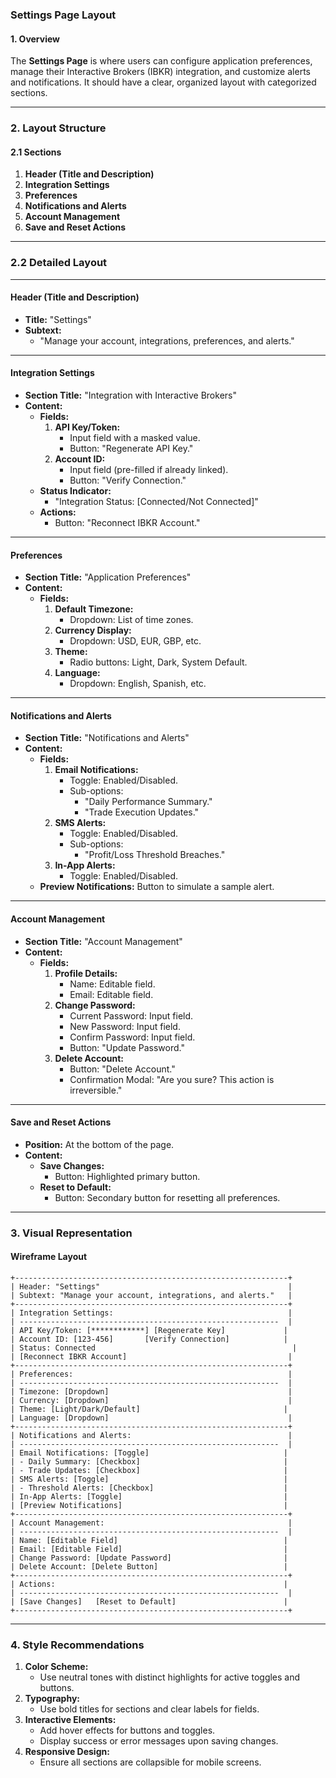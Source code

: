 ### **Settings Page Layout**

#### **1. Overview**  
The **Settings Page** is where users can configure application preferences, manage their Interactive Brokers (IBKR) integration, and customize alerts and notifications. It should have a clear, organized layout with categorized sections.

---

### **2. Layout Structure**

#### **2.1 Sections**  
1. **Header (Title and Description)**  
2. **Integration Settings**  
3. **Preferences**  
4. **Notifications and Alerts**  
5. **Account Management**  
6. **Save and Reset Actions**

---

### **2.2 Detailed Layout**

---

#### **Header (Title and Description)**  
- **Title:** "Settings"  
- **Subtext:**  
  - "Manage your account, integrations, preferences, and alerts."  

---

#### **Integration Settings**  
- **Section Title:** "Integration with Interactive Brokers"  
- **Content:**  
  - **Fields:**
    1. **API Key/Token:**  
       - Input field with a masked value.  
       - Button: "Regenerate API Key."  
    2. **Account ID:**  
       - Input field (pre-filled if already linked).  
       - Button: "Verify Connection."  
  - **Status Indicator:**  
    - "Integration Status: [Connected/Not Connected]"  
  - **Actions:**  
    - Button: "Reconnect IBKR Account."  

---

#### **Preferences**  
- **Section Title:** "Application Preferences"  
- **Content:**  
  - **Fields:**
    1. **Default Timezone:**  
       - Dropdown: List of time zones.  
    2. **Currency Display:**  
       - Dropdown: USD, EUR, GBP, etc.  
    3. **Theme:**  
       - Radio buttons: Light, Dark, System Default.  
    4. **Language:**  
       - Dropdown: English, Spanish, etc.  

---

#### **Notifications and Alerts**  
- **Section Title:** "Notifications and Alerts"  
- **Content:**  
  - **Fields:**
    1. **Email Notifications:**  
       - Toggle: Enabled/Disabled.  
       - Sub-options:  
         - "Daily Performance Summary."  
         - "Trade Execution Updates."  
    2. **SMS Alerts:**  
       - Toggle: Enabled/Disabled.  
       - Sub-options:  
         - "Profit/Loss Threshold Breaches."  
    3. **In-App Alerts:**  
       - Toggle: Enabled/Disabled.  
  - **Preview Notifications:** Button to simulate a sample alert.  

---

#### **Account Management**  
- **Section Title:** "Account Management"  
- **Content:**  
  - **Fields:**
    1. **Profile Details:**  
       - Name: Editable field.  
       - Email: Editable field.  
    2. **Change Password:**  
       - Current Password: Input field.  
       - New Password: Input field.  
       - Confirm Password: Input field.  
       - Button: "Update Password."  
    3. **Delete Account:**  
       - Button: "Delete Account."  
       - Confirmation Modal: "Are you sure? This action is irreversible."

---

#### **Save and Reset Actions**  
- **Position:** At the bottom of the page.  
- **Content:**  
  - **Save Changes:**  
    - Button: Highlighted primary button.  
  - **Reset to Default:**  
    - Button: Secondary button for resetting all preferences.

---

### **3. Visual Representation**

#### **Wireframe Layout**  
```
+-------------------------------------------------------------+
| Header: "Settings"                                          |
| Subtext: "Manage your account, integrations, and alerts."   |
+-------------------------------------------------------------+
| Integration Settings:                                       |
| ----------------------------------------------------------  |
| API Key/Token: [************] [Regenerate Key]             |
| Account ID: [123-456]       [Verify Connection]            |
| Status: Connected                                            |
| [Reconnect IBKR Account]                                    |
+-------------------------------------------------------------+
| Preferences:                                                |
| ----------------------------------------------------------  |
| Timezone: [Dropdown]                                        |
| Currency: [Dropdown]                                        |
| Theme: [Light/Dark/Default]                                |
| Language: [Dropdown]                                        |
+-------------------------------------------------------------+
| Notifications and Alerts:                                   |
| ----------------------------------------------------------  |
| Email Notifications: [Toggle]                              |
| - Daily Summary: [Checkbox]                                |
| - Trade Updates: [Checkbox]                                |
| SMS Alerts: [Toggle]                                       |
| - Threshold Alerts: [Checkbox]                             |
| In-App Alerts: [Toggle]                                    |
| [Preview Notifications]                                    |
+-------------------------------------------------------------+
| Account Management:                                         |
| ----------------------------------------------------------  |
| Name: [Editable Field]                                     |
| Email: [Editable Field]                                    |
| Change Password: [Update Password]                         |
| Delete Account: [Delete Button]                            |
+-------------------------------------------------------------+
| Actions:                                                   |
| ----------------------------------------------------------  |
| [Save Changes]   [Reset to Default]                        |
+-------------------------------------------------------------+
```

---

### **4. Style Recommendations**

1. **Color Scheme:**  
   - Use neutral tones with distinct highlights for active toggles and buttons.  
2. **Typography:**  
   - Use bold titles for sections and clear labels for fields.  
3. **Interactive Elements:**  
   - Add hover effects for buttons and toggles.  
   - Display success or error messages upon saving changes.  
4. **Responsive Design:**  
   - Ensure all sections are collapsible for mobile screens.  
